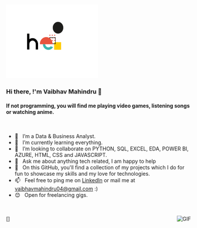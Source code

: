 <img src="https://github.com/vaibhavmahindru/vaibhavmahindru/blob/master/hello.gif" alt="alt text" width="250" height="200" />

### Hi there, !'m Vaibhav Mahindru 👋

#### If not programming, you will find me playing video games, listening songs or watching anime.
<br>

- 🔭 &nbsp; I’m a Data & Business Analyst.
- 🧠 &nbsp; I’m currently learning everything.
- 🤝 &nbsp; I’m looking to collaborate on PYTHON, SQL, EXCEL, EDA, POWER BI, AZURE, HTML, CSS and JAVASCRIPT.
- 💬 &nbsp; Ask me about anything tech related, I am happy to help
- 🌱 &nbsp; On this GitHub, you'll find a collection of my projects which I do for fun to showcase my skills and my love for technologies.
- 📫 &nbsp; Feel free to ping me on [LinkedIn](https://www.linkedin.com/in/vaibhav-mahindru-845604175/) or mail me at [vaibhavmahindru04@gmail.com](mailto:vaibhavmahindru04@gmail.com) :)
- 😊 &nbsp; Open for freelancing gigs.

<br><br>
[<img align="right" alt="GIF" src="https://media.giphy.com/media/ZVik7pBtu9dNS/giphy.gif"  />]
<br>
